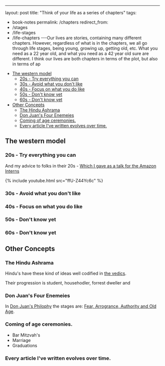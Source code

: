 ---
layout: post
title: "Think of your life as a series of chapters"
tags:
  - book-notes
permalink: /chapters
redirect_from:
  - /stages
  - /life-stages
  - /life-chapters
---Our lives are stories, containing many different chapters. However, regardless of what is in the chapters, we all go through life stages, being young, growing up, getting old, etc. What you need as a 22 year old, and what you need as a 42 year old sure are different. I think our lives are both chapters in terms of the plot, but also in terms of ap

<!-- prettier-ignore-start -->
<!-- vim-markdown-toc GFM -->

- [The western model](#the-western-model)
    - [20s - Try everything you can](#20s---try-everything-you-can)
    - [30s - Avoid what you don't like](#30s---avoid-what-you-dont-like)
    - [40s - Focus on what you do like](#40s---focus-on-what-you-do-like)
    - [50s - Don't know yet](#50s---dont-know-yet)
    - [60s - Don't know yet](#60s---dont-know-yet)
- [Other Concepts](#other-concepts)
    - [The Hindu Ashrama](#the-hindu-ashrama)
    - [Don Juan's Four Enemeies](#don-juans-four-enemeies)
    - [Coming of age ceremonies.](#coming-of-age-ceremonies)
    - [Every article I've written evolves over time.](#every-article-ive-written-evolves-over-time)

<!-- vim-markdown-toc -->
<!-- prettier-ignore-end -->

## The western model

### 20s - Try everything you can

And my advice to folks in their 20s - [Which I gave as a talk for the Amazon Interns](/22)

{% include youtube.html src="ffU-Z44Yc6c" %}

### 30s - Avoid what you don't like

### 40s - Focus on what you do like

### 50s - Don't know yet

### 60s - Don't know yet

## Other Concepts

### The Hindu Ashrama

Hindu's have these kind of ideas well codified in [the vedics](<https://en.wikipedia.org/wiki/Ashrama_(stage)>).

Their progression is student, househodler, forrest dweller and

### Don Juan's Four Enemeies

In [Don Juan's Philophy](/don-juan) the stages are: [Fear, Arrogrance, Authority and Old Age](/don-juan).

### Coming of age ceremonies.

- Bar Mitzvah's
- Marriage
- Graduations

### Every article I've written evolves over time.
